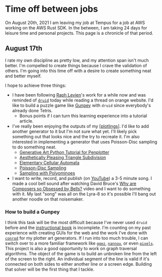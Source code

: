 # Time off between jobs

On August 20th, 2021 I am leaving my job at Tempus for a job at AWS working on the AWS Rust SDK. In the between, I am taking 24 days for leisure time and personal projects. This page is a chronicle of that period.

## August 17th

I rate my own discipline as pretty low, and my attention span isn't much better. I'm compelled to create things because I crave the validation of others. I'm going into this time off with a desire to create something neat and better myself.

I hope to achieve three things:

- I have been following [Raph Levien]'s work for a while now and was reminded of [`druid`][druid] today while reading a thread on orange website. I'd like to build a puzzle game like [Gunpey] with `druid` since everybody's already done Tetris.
  - Bonus points if I can turn this learning experience into a tutorial article.
- I've really been enjoying the outputs of my [[plotlings]]. I'd like to add another generator to it but I'm not sure what yet. I'll likely pick something out that looks nice and the try to recreate it. I'm also interested in implementing a generator that uses Poisson-Disc sampling to do something neat.
  - [Generative Art Python Tutorial for Penplotter]
  - [Aesthetically Pleasing Triangle Subdivision]
  - [Elementary Cellular Automata]
  - [Poisson-Disc Sampling]
  - [Sampling with Polyominoes]
- I want to write, record, and publish (on [YouTube]) a 3-5 minute song. I made a cool bell sound after watching David Bruce's [Why are Composers so Obsessed by Bells?] video and I want to do something with it. My last "song" was all on the Lyra-8 so it's possible I'll bang out another noodle on that noisemaker.
 
### How to build a Gunpey

I think this task will be the most difficult because I've never used `druid` before and the [instructional book] is incomplete. I'm counting on my past experience with creating GUIs for the web and the work I've done with [`conrod`][conrod] for my plotter art generators. If I run into too much trouble, I can switch over to a more familiar framework like [`ggez`][ggez], [`nannou`][nannou], or even [`pixels`][pixels]. This project is also a good opportunity to work on graph traversal algorithms. The object of the game is to build an unbroken line from the left of the screen to the right. An individual segment of the line is valid if it's connected on both sides to either another line or a screen edge. Building that solver will be the first thing that I tackle.

[Raph Levien]: https://www.levien.com/
[druid]: https://github.com/linebender/druid
[Gunpey]: https://en.wikipedia.org/wiki/Gunpey
[Generative Art Python Tutorial for Penplotter]: https://www.generativehut.com/post/generative-art-python-tutorial-for-penplotter
[Aesthetically Pleasing Triangle Subdivision]: https://tylerxhobbs.com/essays/2017/aesthetically-pleasing-triangle-subdivision
[Elementary Cellular Automata]: https://en.wikipedia.org/wiki/Elementary_cellular_automaton
[Poisson-Disc Sampling]: https://www.jasondavies.com/poisson-disc/
[Sampling with Polyominoes]: http://www.iro.umontreal.ca/~ostrom/publications/pdf/SIGGRAPH07_SamplingWithPolyominoes.pdf
[YouTube]: https://www.youtube.com/channel/UCyNZpS6zSdLjJtyTBYSt32A
[Why are Composers so Obsessed by Bells?]: https://www.youtube.com/watch?v=Ii3BwiU7leg
[instructional book]: https://linebender.org/druid/
[conrod]: https://github.com/PistonDevelopers/conrod
[ggez]: https://github.com/ggez/ggez
[nannou]: https://github.com/nannou-org/nannou
[pixels]: https://github.com/parasyte/pixels

[//begin]: # "Autogenerated link references for markdown compatibility"
[plotlings]: ../programming/plotlings "Plotter Art Generation Suite"
[//end]: # "Autogenerated link references"
